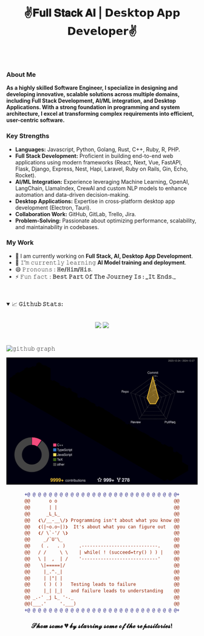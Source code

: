 <h1 align="center">
  ✌𝐅𝐮𝐥𝐥 𝐒𝐭𝐚𝐜𝐤 𝐀𝐈 | 𝗗𝗲𝘀𝗸𝘁𝗼𝗽 𝗔𝗽𝗽 𝗗𝗲𝘃𝗲𝗹𝗼𝗽𝗲𝗿✌
</h1>

<br/>
<br/>

<h3>About Me</h3>
<strong>As a highly skilled Software Engineer, I specialize in designing and developing innovative, scalable solutions across multiple domains, including Full Stack Development, AI/ML integration, and Desktop Applications. With a strong foundation in programming and system architecture, I excel at transforming complex requirements into efficient, user-centric software.</strong>

<h3>Key Strengths</h3>

- <strong>Languages:</strong> Javascript, Python, Golang, Rust, C++, Ruby, R, PHP.
- <strong>Full Stack Development:</strong> Proficient in building end-to-end web applications using modern frameworks (React, Next, Vue, FastAPI, Flask, Django, Express, Nest, Hapi, Laravel, Ruby on Rails, Gin, Echo, Rocket).
- <strong>AI/ML Integration:</strong> Experience leveraging Machine Learning, OpenAI, LangChain, LlamaIndex, CrewAI and custom NLP models to enhance automation and data-driven decision-making.
- <strong>Desktop Applications:</strong> Expertise in cross-platform desktop app development (Electron, Tauri).
- <strong>Collaboration Work:</strong> GitHub, GitLab, Trello, Jira.
- <strong>Problem-Solving:</strong> Passionate about optimizing performance, scalability, and maintainability in codebases.

<h3>My Work</h3>

- 🔭 I am currently working on **Full Stack, AI, Desktop App Development**.
- 🌱 𝙸’𝚖 𝚌𝚞𝚛𝚛𝚎𝚗𝚝𝚕𝚢 𝚕𝚎𝚊𝚛𝚗𝚒𝚗𝚐 **AI Model training and deployment**.
- 😄 𝙿𝚛𝚘𝚗𝚘𝚞𝚗𝚜 : **𝙷𝚎/𝙷𝚒𝚖/𝙷𝚒𝚜**.
- ⚡ 𝙵𝚞𝚗 𝚏𝚊𝚌𝚝 : **𝙱𝚎𝚜𝚝 𝙿𝚊𝚛𝚝 𝙾𝚏 𝚃𝚑𝚎 𝙹𝚘𝚞𝚛𝚗𝚎𝚢 𝙸𝚜 : _𝙸𝚝 𝙴𝚗𝚍𝚜**._

<br/>
<br/>

<details open="">
<summary>
  <g-emoji class="g-emoji" alias="chart_with_upwards_trend" fallback-src="https://github.githubassets.com/images/icons/emoji/unicode/1f4c8.png">📈</g-emoji>
  <strong>𝙶𝚒𝚝𝚑𝚞𝚋 𝚂𝚝𝚊𝚝𝚜:</strong>
</summary>
<br/>

<p align="center">
    <img align="center" src="https://github-readme-stats.vercel.app/api?username=ethdomperin2018&show_icons=true&hide_border=true&title_color=94b4a4&amp&icon_color=FFFFFF&amp&text_color=FFFFFF&amp&bg_color=000000&count_private=true&include_all_commits=true"/>
    <img align="center" height="195px" src="https://github-readme-stats.vercel.app/api/top-langs/?username=ethdomperin2018&text_color=FFFFFF&bg_color=000000&title_color=94b4a4&langs_count=15&layout=compact&hide_border=true" />
</p>
</details>
<br/>

![𝚐𝚒𝚝𝚑𝚞𝚋 𝚐𝚛𝚊𝚙𝚑](https://github-readme-activity-graph.vercel.app/graph?username=ethdomperin2018&theme=react-dark&hide_border=true&area=true)

![3D Profile](profile-3d-contrib/profile-night-rainbow.svg)

<div align="center">
  
```diff
+@ @ @ @ @ @ @ @ @ @ @ @ @ @ @ @ @ @ @ @ @ @ @ @ @ @ @ @+
@@       o o                                           @@
@@       | |                                           @@
@@      _L_L_                                          @@
@@   ❮\/__-__\/❯ Programming isn't about what you know @@
@@   ❮(|~o.o~|)❯  It's about what you can figure out   @@
@@   ❮/ \`-'/ \❯                                       @@
@@     _/`U'\_                                         @@
@@    ( .   . )     .----------------------------.     @@
@@   / /     \ \    | while( ! (succeed=try() ) ) |    @@
@@   \ |  ,  | /    '----------------------------'     @@
@@    \|=====|/                                        @@
@@     |_.^._|                                         @@
@@     | |"| |                                         @@
@@     ( ) ( )   Testing leads to failure              @@
@@     |_| |_|   and failure leads to understanding    @@
@@ _.-' _j L_ '-._                                     @@
@@(___.'     '.___)                                    @@
+@ @ @ @ @ @ @ @ @ @ @ @ @ @ @ @ @ @ @ @ @ @ @ @ @ @ @ @+
```

</div>

<h3 align="center">

𝓢𝓱𝓸𝔀 𝓼𝓸𝓶𝓮 💔 𝓫𝔂 𝓼𝓽𝓪𝓻𝓻𝓲𝓷𝓰 𝓼𝓸𝓶𝓮 𝓸𝓯 𝓽𝓱𝓮 𝓻𝓮𝓹𝓸𝓼𝓲𝓽𝓸𝓻𝓲𝓮𝓼!

</h3>
